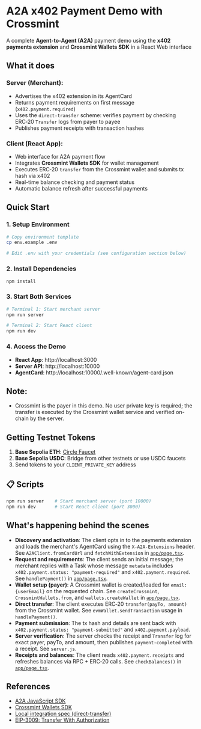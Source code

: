 # A2A x402 Payment Demo with Crossmint

A complete **Agent-to-Agent (A2A)** payment demo using the **x402 payments extension** and **Crossmint Wallets SDK** in a React Web interface

## What it does

### **Server (Merchant):**
- Advertises the x402 extension in its AgentCard
- Returns payment requirements on first message (`x402.payment.required`)
- Uses the `direct-transfer` scheme: verifies payment by checking ERC‑20 `Transfer` logs from payer to payee
- Publishes payment receipts with transaction hashes

### **Client (React App):**
- Web interface for A2A payment flow
- Integrates **Crossmint Wallets SDK** for wallet management
- Executes ERC‑20 `transfer` from the Crossmint wallet and submits tx hash via x402
- Real-time balance checking and payment status
- Automatic balance refresh after successful payments

## Quick Start

### 1. **Setup Environment**
```bash
# Copy environment template
cp env.example .env

# Edit .env with your credentials (see configuration section below)
```

### 2. **Install Dependencies**
```bash
npm install
```

### 3. **Start Both Services**
```bash
# Terminal 1: Start merchant server
npm run server

# Terminal 2: Start React client
npm run dev
```

### 4. **Access the Demo**
- **React App**: http://localhost:3000
- **Server API**: http://localhost:10000
- **AgentCard**: http://localhost:10000/.well-known/agent-card.json

## **Note**:
- Crossmint is the payer in this demo. No user private key is required; the transfer is executed by the Crossmint wallet service and verified on-chain by the server.

## **Getting Testnet Tokens**
1. **Base Sepolia ETH**: [Circle Faucet](https://faucet.circle.com/)
2. **Base Sepolia USDC**: Bridge from other testnets or use USDC faucets
3. Send tokens to your `CLIENT_PRIVATE_KEY` address

## 📋 Scripts

```bash
npm run server    # Start merchant server (port 10000)
npm run dev       # Start React client (port 3000)
```

## What's happening behind the scenes

- **Discovery and activation**: The client opts in to the payments extension and loads the merchant's AgentCard using the `X-A2A-Extensions` header. See `A2AClient.fromCardUrl` and `fetchWithExtension` in [`app/page.tsx`](./app/page.tsx).
- **Request and requirements**: The client sends an initial message; the merchant replies with a Task whose message `metadata` includes `x402.payment.status: "payment-required"` and `x402.payment.required`. See `handlePayment()` in [`app/page.tsx`](./app/page.tsx).
- **Wallet setup (payer)**: A Crossmint wallet is created/loaded for `email:{userEmail}` on the requested chain. See `createCrossmint`, `CrossmintWallets.from`, and `wallets.createWallet` in [`app/page.tsx`](./app/page.tsx).
- **Direct transfer**: The client executes ERC‑20 `transfer(payTo, amount)` from the Crossmint wallet. See `evmWallet.sendTransaction` usage in `handlePayment()`.
- **Payment submission**: The tx hash and details are sent back with `x402.payment.status: "payment-submitted"` and `x402.payment.payload`.
- **Server verification**: The server checks the receipt and `Transfer` log for exact payer, payTo, and amount, then publishes `payment-completed` with a receipt. See `server.js`.
- **Receipts and balances**: The client reads `x402.payment.receipts` and refreshes balances via RPC + ERC‑20 calls. See `checkBalances()` in [`app/page.tsx`](./app/page.tsx).

## References

- [A2A JavaScript SDK](https://github.com/a2aproject/a2a-js)
- [Crossmint Wallets SDK](https://www.npmjs.com/package/@crossmint/wallets-sdk)
- [Local integration spec (direct-transfer)](./spec.md)
- [EIP-3009: Transfer With Authorization](https://eips.ethereum.org/EIPS/eip-3009)
